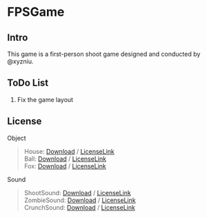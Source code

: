 # FPSGame

## Intro
This game is a first-person shoot game designed and conducted by @xyzniu.

## ToDo List
1. Fix the game layout

## License

Object
> House: [Download](https://www.turbosquid.com/FullPreview/Index.cfm/ID/487223) / [LicenseLink](https://blog.turbosquid.com/royalty-free-license/)  
> Ball: [Download](https://free3d.com/3d-model/ball-v1--300046.html) / [LicenseLink](https://free3d.com/royalty-free-license)  
> Fox: [Download](https://clara.io/view/1a03ac6b-d6b5-4c2d-9f1a-c80068311396) / [LicenseLink](https://clara.io/legal/terms-of-service)  

Sound  
> ShootSound: [Download](https://freesound.org/people/volivieri/sounds/37155/) / [LicenseLink](https://creativecommons.org/licenses/by/3.0/)  
> ZombieSound: [Download](https://freesound.org/people/mrh4hn/sounds/426627/) / [LicenseLink](https://creativecommons.org/licenses/by/3.0/)  
> CrunchSound: [Download](https://freesound.org/people/MATTIX/sounds/348112/) / [LicenseLink](https://creativecommons.org/licenses/by/3.0/)